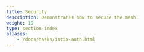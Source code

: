 ```yaml
---
title: Security
description: Demonstrates how to secure the mesh.
weight: 19
type: section-index
aliases:
    - /docs/tasks/istio-auth.html
---
```

